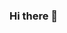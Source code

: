 ### Hi there 👋

<!--
**yagoAribeiro/yagoAribeiro** is a ✨ _special_ ✨ repository because its `README.md` (this file) appears on your GitHub profile.

Here are some ideas to get you started:

[![Anurag's GitHub stats](https://github-readme-stats.vercel.app/api?username=yagoAribeiro)](https://github.com/anuraghazra/github-readme-stats)
